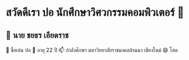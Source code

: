 # สวัดดีเรา ปอ นักศึกษาวิศวกรรมคอมพิวเตอร์ 👋

## 🔭 นาย ชยธร เอียดราช
🌱 ชื่อเล่น ปอ
👯 อายุ 22 ปี
📫 กำลังศึกษา มหาวิทยาลัยราชมงคลล้านนา เชียงใหม่
😄 โสด
<!--
**Chayathon001/Chayathon001** is a ✨ _special_ ✨ repository because its `README.md` (this file) appears on your GitHub profile.

Here are some ideas to get you started:

- 🔭 I’m currently working on ...
- 🌱 I’m currently learning ...
- 👯 I’m looking to collaborate on ...
- 🤔 I’m looking for help with ...
- 💬 Ask me about ...
- 📫 How to reach me: ...
- 😄 Pronouns: ...
- ⚡ Fun fact: ...
-->
